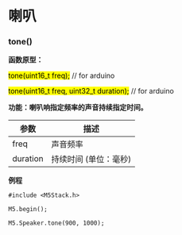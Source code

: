 # 喇叭

<!-- ### tone
> M5.Speaker.tone(uint32_t freq);

设置声音音高

| Param | Type | Description |
| --- | --- | --- |
| freq | <code>uint32_t</code> | 频率 |

**例程**
```arduino
M5.Speaker.tone(100);
``` -->

### tone()

**函数原型：**

<mark>tone(uint16_t freq);</mark> // for arduino

<mark>tone(uint16_t freq, uint32_t duration);</mark> // for arduino
<!-- <mark>fillScreen(color)</mark> # for micropython -->

**功能：喇叭响指定频率的声音持续指定时间。**

| 参数 | 描述 |
| --- | --- |
| freq | 声音频率 |
| duration | 持续时间 (单位：毫秒) |

<!-- *如果函数的 duration 值没给出，则使用当前的背景颜色。* -->

**例程**
```arduino
#include <M5Stack.h>

M5.begin();

M5.Speaker.tone(900, 1000);
```
<!-- ```python
# MicroPython
from m5stack import *
from m5ui import *

lcd.fillScreen(lcd.RED)
``` -->